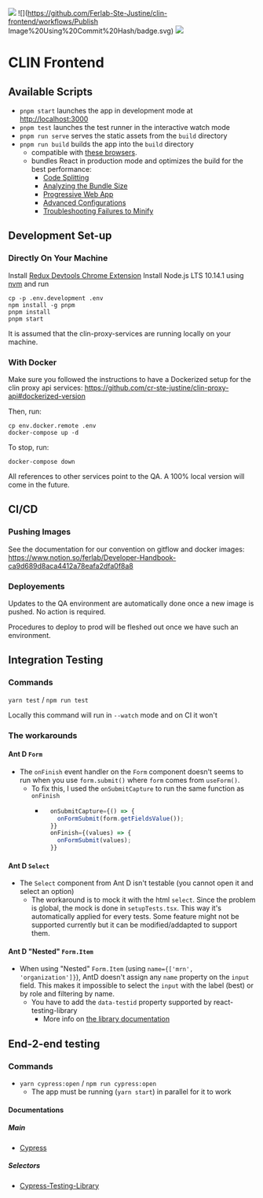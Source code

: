 ![](https://github.com/Ferlab-Ste-Justine/clin-frontend/workflows/Build/badge.svg)
![](https://github.com/Ferlab-Ste-Justine/clin-frontend/workflows/Publish Image%20Using%20Commit%20Hash/badge.svg)
![](https://github.com/Ferlab-Ste-Justine/clin-frontend/workflows/Publish%20Image%20Using%20Tag/badge.svg)

# CLIN Frontend

## Available Scripts

- `pnpm start` launches the app in development mode at [http://localhost:3000](http://localhost:3000)
- `pnpm test` launches the test runner in the interactive watch mode
- `pnpm run serve` serves the static assets from the `build` directory
- `pnpm run build` builds the app into the `build` directory
  - compatible with [these browsers](https://browserl.ist/?q=last+3+version%2C+not+op_mini+all%2C+not+%3C+1%25).<br>
  - bundles React in production mode and optimizes the build for the best performance:
    - [Code Splitting](https://facebook.github.io/create-react-app/docs/code-splitting)
    - [Analyzing the Bundle Size](https://facebook.github.io/create-react-app/docs/analyzing-the-bundle-size)
    - [Progressive Web App](https://facebook.github.io/create-react-app/docs/making-a-progressive-web-app)
    - [Advanced Configurations](https://facebook.github.io/create-react-app/docs/advanced-configuration)
    - [Troubleshooting Failures to Minify](https://facebook.github.io/create-react-app/docs/troubleshooting#npm-run-build-fails-to-minify)

## Development Set-up

### Directly On Your Machine

Install [Redux Devtools Chrome Extension](https://chrome.google.com/webstore/detail/redux-devtools/lmhkpmbekcpmknklioeibfkpmmfibljd?hl=en)
Install Node.js LTS 10.14.1 using [nvm](https://github.com/creationix/nvm/blob/master/README.md) and run

```
cp -p .env.development .env
npm install -g pnpm
pnpm install
pnpm start
```

It is assumed that the clin-proxy-services are running locally on your machine.

### With Docker

Make sure you followed the instructions to have a Dockerized setup for the clin proxy api services: https://github.com/cr-ste-justine/clin-proxy-api#dockerized-version

Then, run:

```
cp env.docker.remote .env
docker-compose up -d
```

To stop, run:

```
docker-compose down
```

All references to other services point to the QA. A 100% local version will come in the future.

## CI/CD

### Pushing Images

See the documentation for our convention on gitflow and docker images: https://www.notion.so/ferlab/Developer-Handbook-ca9d689d8aca4412a78eafa2dfa0f8a8

### Deployements

Updates to the QA environment are automatically done once a new image is pushed. No action is required.

Procedures to deploy to prod will be fleshed out once we have such an environment.

## Integration Testing

### Commands

`yarn test` / `npm run test`

Locally this command will run in `--watch` mode and on CI it won't

### The workarounds

#### Ant D `Form`

- The `onFinish` event handler on the `Form` component doesn't seems to run when you use `form.submit()` where `form` comes from `useForm()`.
  - To fix this, I used the `onSubmitCapture` to run the same function as `onFinish`
    - ```jsx
        onSubmitCapture={() => {
          onFormSubmit(form.getFieldsValue());
        }}
        onFinish={(values) => {
          onFormSubmit(values);
        }}
      ```

#### Ant D `Select`

- The `Select` component from Ant D isn't testable (you cannot open it and select an option)
  - The workaround is to mock it with the html `select`. Since the problem is global, the mock is done in `setupTests.tsx`. This way it's automatically applied for every tests. Some feature might not be supported currently but it can be modified/addapted to support them.

#### Ant D "Nested" `Form.Item`

- When using "Nested" `Form.Item` (using `name={['mrn', 'organization']}`), AntD doesn't assign any `name` property on the `input` field. This makes it impossible to select the `input` with the label (best) or by role and filtering by name.
  - You have to add the `data-testid` property supported by react-testing-library
    - More info on [the library documentation](https://testing-library.com/docs/queries/about/#priority)

## End-2-end testing

### Commands

- `yarn cypress:open` / `npm run cypress:open`
  - The app must be running (`yarn start`) in parallel for it to work

#### Documentations

##### Main

- [Cypress](https://docs.cypress.io/)

##### Selectors

- [Cypress-Testing-Library](https://testing-library.com/docs/cypress-testing-library/intro/)
